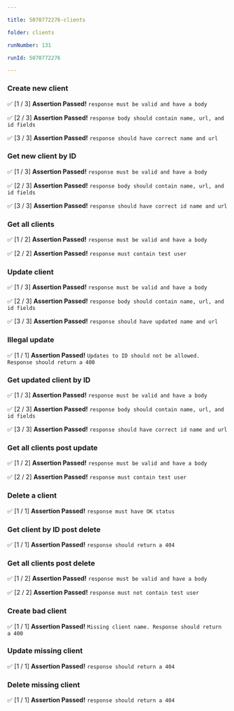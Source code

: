 ```yaml
---

title: 5070772276-clients

folder: clients

runNumber: 131

runId: 5070772276

---
```





### Create new client

✅ [1 / 3] **Assertion Passed!** `response must be valid and have a body`

✅ [2 / 3] **Assertion Passed!** `response body should contain name, url, and id fields`

✅ [3 / 3] **Assertion Passed!** `response should have correct name and url`




### Get new client by ID

✅ [1 / 3] **Assertion Passed!** `response must be valid and have a body`

✅ [2 / 3] **Assertion Passed!** `response body should contain name, url, and id fields`

✅ [3 / 3] **Assertion Passed!** `response should have correct id name and url`




### Get all clients

✅ [1 / 2] **Assertion Passed!** `response must be valid and have a body`

✅ [2 / 2] **Assertion Passed!** `response must contain test user`




### Update client

✅ [1 / 3] **Assertion Passed!** `response must be valid and have a body`

✅ [2 / 3] **Assertion Passed!** `response body should contain name, url, and id fields`

✅ [3 / 3] **Assertion Passed!** `response should have updated name and url`




### Illegal update

✅ [1 / 1] **Assertion Passed!** `Updates to ID should not be allowed. Response should return a 400`




### Get updated client by ID

✅ [1 / 3] **Assertion Passed!** `response must be valid and have a body`

✅ [2 / 3] **Assertion Passed!** `response body should contain name, url, and id fields`

✅ [3 / 3] **Assertion Passed!** `response should have correct id name and url`




### Get all clients post update

✅ [1 / 2] **Assertion Passed!** `response must be valid and have a body`

✅ [2 / 2] **Assertion Passed!** `response must contain test user`




### Delete a client

✅ [1 / 1] **Assertion Passed!** `response must have OK status`




### Get client by ID post delete

✅ [1 / 1] **Assertion Passed!** `response should return a 404`




### Get all clients post delete

✅ [1 / 2] **Assertion Passed!** `response must be valid and have a body`

✅ [2 / 2] **Assertion Passed!** `response must not contain test user`




### Create bad client

✅ [1 / 1] **Assertion Passed!** `Missing client name. Response should return a 400`




### Update missing client

✅ [1 / 1] **Assertion Passed!** `response should return a 404`




### Delete missing client

✅ [1 / 1] **Assertion Passed!** `response should return a 404`